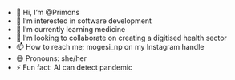 - 👋 Hi, I’m @Primons
- 👀 I’m interested in software development 
- 🌱 I’m currently learning medicine 
- 💞️ I’m looking to collaborate on creating a digitised health sector
- 📫 How to reach me; mogesi_np on my Instagram handle
- 😄 Pronouns: she/her
- ⚡ Fun fact: AI can detect pandemic

<!---
Primons/Primons is a ✨ special ✨ repository because its `README.md` (this file) appears on your GitHub profile.
You can click the Preview link to take a look at your changes.
--->
